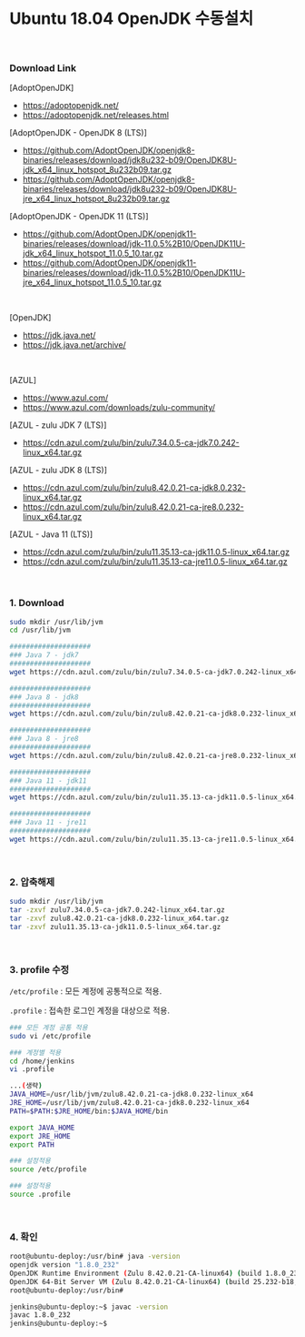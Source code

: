 # Ubuntu 18.04 OpenJDK 수동설치

<br/>

### Download Link

[AdoptOpenJDK]

- https://adoptopenjdk.net/
- https://adoptopenjdk.net/releases.html

[AdoptOpenJDK - OpenJDK 8 (LTS)]

- https://github.com/AdoptOpenJDK/openjdk8-binaries/releases/download/jdk8u232-b09/OpenJDK8U-jdk_x64_linux_hotspot_8u232b09.tar.gz
- https://github.com/AdoptOpenJDK/openjdk8-binaries/releases/download/jdk8u232-b09/OpenJDK8U-jre_x64_linux_hotspot_8u232b09.tar.gz

[AdoptOpenJDK - OpenJDK 11 (LTS)]

- https://github.com/AdoptOpenJDK/openjdk11-binaries/releases/download/jdk-11.0.5%2B10/OpenJDK11U-jdk_x64_linux_hotspot_11.0.5_10.tar.gz
- https://github.com/AdoptOpenJDK/openjdk11-binaries/releases/download/jdk-11.0.5%2B10/OpenJDK11U-jre_x64_linux_hotspot_11.0.5_10.tar.gz

<br/>

[OpenJDK]

- https://jdk.java.net/
- https://jdk.java.net/archive/

<br/>

[AZUL]

- https://www.azul.com/
- https://www.azul.com/downloads/zulu-community/

[AZUL - zulu JDK 7 (LTS)]

- https://cdn.azul.com/zulu/bin/zulu7.34.0.5-ca-jdk7.0.242-linux_x64.tar.gz

[AZUL - zulu JDK 8 (LTS)]

- https://cdn.azul.com/zulu/bin/zulu8.42.0.21-ca-jdk8.0.232-linux_x64.tar.gz
- https://cdn.azul.com/zulu/bin/zulu8.42.0.21-ca-jre8.0.232-linux_x64.tar.gz

[AZUL - Java 11 (LTS)]

- https://cdn.azul.com/zulu/bin/zulu11.35.13-ca-jdk11.0.5-linux_x64.tar.gz
- https://cdn.azul.com/zulu/bin/zulu11.35.13-ca-jre11.0.5-linux_x64.tar.gz

<br/>

### 1. Download

```sh
sudo mkdir /usr/lib/jvm
cd /usr/lib/jvm

####################
### Java 7 - jdk7
####################
wget https://cdn.azul.com/zulu/bin/zulu7.34.0.5-ca-jdk7.0.242-linux_x64.tar.gz

####################
### Java 8 - jdk8
####################
wget https://cdn.azul.com/zulu/bin/zulu8.42.0.21-ca-jdk8.0.232-linux_x64.tar.gz

####################
### Java 8 - jre8
####################
wget https://cdn.azul.com/zulu/bin/zulu8.42.0.21-ca-jre8.0.232-linux_x64.tar.gz

####################
### Java 11 - jdk11
####################
wget https://cdn.azul.com/zulu/bin/zulu11.35.13-ca-jdk11.0.5-linux_x64.tar.gz

####################
### Java 11 - jre11
####################
wget https://cdn.azul.com/zulu/bin/zulu11.35.13-ca-jre11.0.5-linux_x64.tar.gz
```

<br/>

### 2. 압축해제

```sh
sudo mkdir /usr/lib/jvm
tar -zxvf zulu7.34.0.5-ca-jdk7.0.242-linux_x64.tar.gz
tar -zxvf zulu8.42.0.21-ca-jdk8.0.232-linux_x64.tar.gz
tar -zxvf zulu11.35.13-ca-jdk11.0.5-linux_x64.tar.gz
```

<br/>

### 3. profile 수정

`/etc/profile` : 모든 계정에 공통적으로 적용.

`.profile` : 접속한 로그인 계정을 대상으로 적용.

```sh
### 모든 계정 공통 적용
sudo vi /etc/profile
```

```sh
### 계정별 적용
cd /home/jenkins
vi .profile
```

```sh
...(생략)
JAVA_HOME=/usr/lib/jvm/zulu8.42.0.21-ca-jdk8.0.232-linux_x64
JRE_HOME=/usr/lib/jvm/zulu8.42.0.21-ca-jdk8.0.232-linux_x64
PATH=$PATH:$JRE_HOME/bin:$JAVA_HOME/bin

export JAVA_HOME
export JRE_HOME
export PATH
```

```sh
### 설정적용
source /etc/profile
```

```sh
### 설정적용
source .profile
```

<br/>

### 4. 확인

```sh
root@ubuntu-deploy:/usr/bin# java -version
openjdk version "1.8.0_232"
OpenJDK Runtime Environment (Zulu 8.42.0.21-CA-linux64) (build 1.8.0_232-b18)
OpenJDK 64-Bit Server VM (Zulu 8.42.0.21-CA-linux64) (build 25.232-b18, mixed mode)
root@ubuntu-deploy:/usr/bin#
```

```sh
jenkins@ubuntu-deploy:~$ javac -version
javac 1.8.0_232
jenkins@ubuntu-deploy:~$
```
